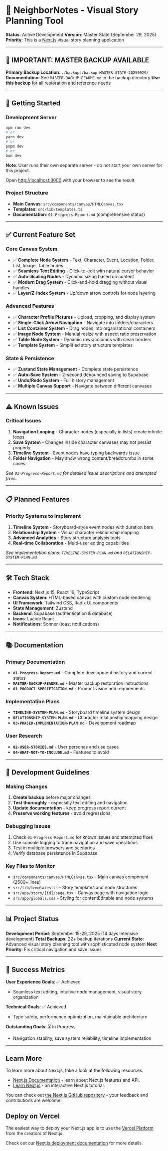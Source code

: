 # 🎨 **NeighborNotes - Visual Story Planning Tool**

**Status**: Active Development
**Version**: Master State (September 29, 2025)
**Priority**: This is a [Next.js](https://nextjs.org) visual story planning application

---

## 🚨 **IMPORTANT: MASTER BACKUP AVAILABLE**

**Primary Backup Location**: `./backups/backup-MASTER-STATE-20250929/`
**Documentation**: See `MASTER-BACKUP-README.md` in the backup directory
**Use this backup** for all restoration and reference needs

---

## 🚀 **Getting Started**

### **Development Server**
```bash
npm run dev
# or
yarn dev
# or
pnpm dev
# or
bun dev
```

**Note**: User runs their own separate server - do not start your own server for this project.

Open [http://localhost:3000](http://localhost:3000) with your browser to see the result.

### **Project Structure**
- **Main Canvas**: `src/components/canvas/HTMLCanvas.tsx`
- **Templates**: `src/lib/templates.ts`
- **Documentation**: `01-Progress-Report.md` (comprehensive status)

---

## ✅ **Current Feature Set**

### **Core Canvas System**
- ✅ **Complete Node System** - Text, Character, Event, Location, Folder, List, Image, Table nodes
- ✅ **Seamless Text Editing** - Click-to-edit with natural cursor behavior
- ✅ **Auto-Scaling Nodes** - Dynamic sizing based on content
- ✅ **Modern Drag System** - Click-and-hold dragging without visual handles
- ✅ **Layer/Z-Index System** - Up/down arrow controls for node layering

### **Advanced Features**
- ✅ **Character Profile Pictures** - Upload, cropping, and display system
- ✅ **Single-Click Arrow Navigation** - Navigate into folders/characters
- ✅ **List Container System** - Drag nodes into organizational containers
- ✅ **Image Node System** - Manual resize with aspect ratio preservation
- ✅ **Table Node System** - Dynamic rows/columns with clean borders
- ✅ **Template System** - Simplified story structure templates

### **State & Persistence**
- ✅ **Zustand State Management** - Complete state persistence
- ✅ **Auto-Save System** - 2-second debounced saving to Supabase
- ✅ **Undo/Redo System** - Full history management
- ✅ **Multiple Canvas Support** - Navigate between different canvases

---

## ⚠️ **Known Issues**

### **Critical Issues**
1. **Navigation Looping** - Character nodes (especially in lists) create infinite loops
2. **Save System** - Changes inside character canvases may not persist properly
3. **Timeline System** - Event nodes have typing backwards issue
4. **Folder Navigation** - May show wrong content/breadcrumbs in some cases

*See `01-Progress-Report.md` for detailed issue descriptions and attempted fixes.*

---

## 📋 **Planned Features**

### **Priority Systems to Implement**
1. **Timeline System** - Storyboard-style event nodes with duration bars
2. **Relationship System** - Visual character relationship mapping
3. **Advanced Analytics** - Story structure analysis tools
4. **Real-time Collaboration** - Multi-user editing capabilities

*See implementation plans: `TIMELINE-SYSTEM-PLAN.md` and `RELATIONSHIP-SYSTEM-PLAN.md`*

---

## 🛠️ **Tech Stack**

- **Frontend**: Next.js 15, React 19, TypeScript
- **Canvas System**: HTML-based canvas with custom node rendering
- **UI Framework**: Tailwind CSS, Radix UI components
- **State Management**: Zustand
- **Backend**: Supabase (authentication & database)
- **Icons**: Lucide React
- **Notifications**: Sonner (toast notifications)

---

## 📚 **Documentation**

### **Primary Documentation**
- **`01-Progress-Report.md`** - Complete development history and current status
- **`MASTER-BACKUP-README.md`** - Master backup restoration instructions
- **`01-PRODUCT-SPECIFICATION.md`** - Product vision and requirements

### **Implementation Plans**
- **`TIMELINE-SYSTEM-PLAN.md`** - Storyboard timeline system design
- **`RELATIONSHIP-SYSTEM-PLAN.md`** - Character relationship mapping design
- **`03-PHASED-IMPLEMENTATION-PLAN.md`** - Development roadmap

### **User Research**
- **`02-USER-STORIES.md`** - User personas and use cases
- **`04-WHAT-NOT-TO-INCLUDE.md`** - Features to avoid

---

## 🔧 **Development Guidelines**

### **Making Changes**
1. **Create backup** before major changes
2. **Test thoroughly** - especially text editing and navigation
3. **Update documentation** - keep progress report current
4. **Preserve working features** - avoid regressions

### **Debugging Issues**
1. Check `01-Progress-Report.md` for known issues and attempted fixes
2. Use console logging to trace navigation and save operations
3. Test in multiple browsers and scenarios
4. Verify database persistence in Supabase

### **Key Files to Monitor**
- `src/components/canvas/HTMLCanvas.tsx` - Main canvas component (2500+ lines)
- `src/lib/templates.ts` - Story templates and node structures
- `src/app/story/[id]/page.tsx` - Canvas page with navigation logic
- `src/app/globals.css` - Styling for contentEditable and node systems

---

## 📊 **Project Status**

**Development Period**: September 15-29, 2025 (14 days intensive development)
**Total Backups**: 22+ backup iterations
**Current State**: Advanced visual story planning tool with sophisticated node system
**Next Priority**: Fix critical navigation and save issues

---

## 🎯 **Success Metrics**

**User Experience Goals**: ✅ Achieved
- Seamless text editing, intuitive node management, visual story organization

**Technical Goals**: ✅ Achieved
- Type safety, performance optimization, maintainable architecture

**Outstanding Goals**: ⏳ In Progress
- Navigation stability, save system reliability, timeline implementation

---

## Learn More

To learn more about Next.js, take a look at the following resources:

- [Next.js Documentation](https://nextjs.org/docs) - learn about Next.js features and API.
- [Learn Next.js](https://nextjs.org/learn) - an interactive Next.js tutorial.

You can check out [the Next.js GitHub repository](https://github.com/vercel/next.js) - your feedback and contributions are welcome!

## Deploy on Vercel

The easiest way to deploy your Next.js app is to use the [Vercel Platform](https://vercel.com/new?utm_medium=default-template&filter=next.js&utm_source=create-next-app&utm_campaign=create-next-app-readme) from the creators of Next.js.

Check out our [Next.js deployment documentation](https://nextjs.org/docs/app/building-your-application/deploying) for more details.